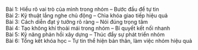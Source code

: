 Bài 1: Hiểu rõ vai trò của mình trong nhóm – Bước đầu để tự tin  
Bài 2: Kỹ thuật lắng nghe chủ động – Chìa khóa giao tiếp hiệu quả  
Bài 3: Cách diễn đạt ý tưởng rõ ràng – Nói đúng trọng tâm  
Bài 4: Tạo không khí thoải mái trong nhóm – Bí quyết kết nối nhanh  
Bài 5: Kỹ năng phản hồi xây dựng – Thúc đẩy sự phát triển nhóm  
Bài 6: Tổng kết khóa học – Tự tin thể hiện bản thân, làm việc nhóm hiệu quả